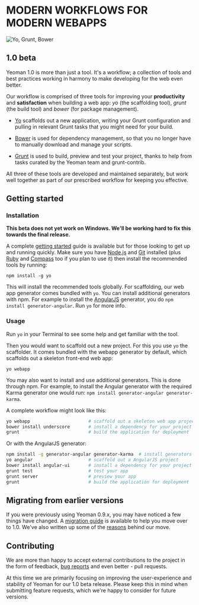 # MODERN WORKFLOWS FOR MODERN WEBAPPS

<p class="toolset">
<img src="https://raw.github.com/yeoman/yeoman.io/gh-pages/media/toolset.png" alt="Yo, Grunt, Bower">
</p>

## 1.0 beta 

Yeoman 1.0 is more than just a tool. It's a workflow; a collection of tools and best practices working in harmony to make developing for the web even better. 

Our workflow is comprised of three tools for improving your **productivity** and **satisfaction** when building a web app: *yo* (the scaffolding tool), *grunt* (the build tool) and *bower* (for package management).

* [Yo](https://github.com/yeoman/yo) scaffolds out a new application, writing your Grunt configuration and pulling in relevant Grunt tasks that you might need for your build. 
 
* [Bower](http://twitter.github.com/bower) is used for dependency management, so that you no longer have to manually download and manage your scripts.
 
* [Grunt](http://gruntjs.com) is used to build, preview and test your project, thanks to help from tasks curated by the Yeoman team and grunt-contrib. 

All three of these tools are developed and maintained separately, but work well together as part of our prescribed workflow for keeping you effective.

## Getting started

### Installation

**This beta does not yet work on Windows. We'll be working hard to fix this towards the final release.**

A complete [getting started](https://github.com/yeoman/yeoman/wiki/Getting-Started) guide is available but for those looking to get up and running quickly. Make sure you have [Node.js](http://nodejs.org) and [Git](http://git-scm.org) installed (plus [Ruby](http://ruby-lang.org) and [Compass](http://compass-style.org/install) too if you plan to use it) then install the recommended tools by running:

```
npm install -g yo 
```

This will install the recommended tools globally. For scaffolding, our web app generator comes bundled with `yo`. You can install additional generators with npm. For example to install the [AngularJS](http://angularjs.org) generator, you do `npm install generator-angular`. Run `yo` for more info.

### Usage

Run `yo` in your Terminal to see some help and get familiar with the tool.

Then you would want to scaffold out a new project. For this you use `yo` the scaffolder. It comes bundled with the webapp generator by default, which scaffolds out a skeleton front-end web app:

```
yo webapp
```

You may also want to install and use additional generators. This is done through npm. For example, to install the Angular generator with the required Karma generator one would run: `npm install generator-angular generator-karma`.

A complete workflow might look like this:

```sh
yo webapp                      # scaffold out a skeleton web app project
bower install underscore       # install a dependency for your project from Bower
grunt                          # build the application for deployment
```

Or with the AngularJS generator:

```sh
npm install -g generator-angular generator-karma  # install generators
yo angular                     # scaffold out a AngularJS project
bower install angular-ui       # install a dependency for your project from Bower
grunt test                     # test your app
grunt server                   # preview your app
grunt                          # build the application for deployment
```

## Migrating from earlier versions

If you were previously using Yeoman 0.9.x, you may have noticed a few things have changed. A [migration guide](https://github.com/yeoman/yeoman/wiki/Migrate-from-0.9.6-to-1.0) is available to help you move over to 1.0. We've also written up some of the [reasons](https://github.com/yeoman/yeoman/wiki/The-Road-to-1.0) behind our move. 

## Contributing

We are more than happy to accept external contributions to the project in the form of feedback, [bug reports](https://github.com/yeoman/yeoman) and even better - pull requests. 

At this time we are primarily focusing on improving the user-experience and stability of Yeoman for our 1.0 beta release. Please keep this in mind when submitting feature requests, which we're happy to consider for future versions.